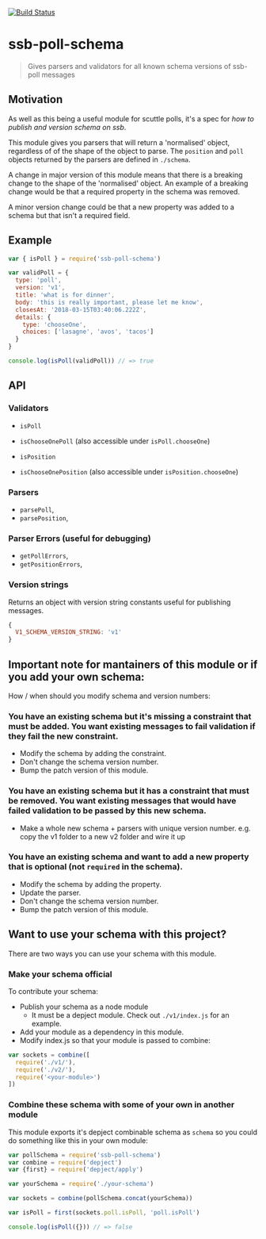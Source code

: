 [![Build Status](https://travis-ci.org/ssbc/ssb-poll-schema.svg?branch=master)](https://travis-ci.org/ssbc/ssb-poll-schema)

# ssb-poll-schema

> Gives parsers and validators for all known schema versions of ssb-poll messages

## Motivation

As well as this being a useful module for scuttle polls, it's a spec for _how to publish and version schema on ssb_.

This module gives you parsers that will return a 'normalised' object, regardless of of the shape of the object to parse.
The `position` and `poll` objects returned by the parsers are defined in `./schema`.

A change in major version of this module means that there is a breaking change to the shape of the 'normalised' object.
An example of a breaking change would be that a required property in the schema was removed. 

A minor version change could be that a new property was added to a schema but that isn't a required field. 

## Example

```js
var { isPoll } = require('ssb-poll-schema')

var validPoll = {
  type: 'poll',
  version: 'v1',
  title: 'what is for dinner',
  body: 'this is really important, please let me know',
  closesAt: '2018-03-15T03:40:06.222Z',
  details: {
    type: 'chooseOne',
    choices: ['lasagne', 'avos', 'tacos']
  }
}

console.log(isPoll(validPoll)) // => true
```

## API

### Validators

- `isPoll`
- `isChooseOnePoll` (also accessible under `isPoll.chooseOne`)

- `isPosition`
- `isChooseOnePosition` (also accessible under `isPosition.chooseOne`)

### Parsers

- `parsePoll`,
- `parsePosition`,

### Parser Errors (useful for debugging)

- `getPollErrors`,
- `getPositionErrors`,

### Version strings

Returns an object with version string constants useful for publishing messages.

```js
{
  V1_SCHEMA_VERSION_STRING: 'v1'
}
```
## Important note for mantainers of this module or if you add your own schema:

How / when should you modify schema and version numbers:

### You have an existing schema but it's missing a constraint that must be added. You want existing messages to fail validation if they fail the new constraint.

- Modify the schema by adding the constraint. 
- Don't change the schema version number. 
- Bump the patch version of this module.

### You have an existing schema but it has a constraint that must be removed. You want existing messages that would have failed validation to be passed by this new schema.

- Make a whole new schema + parsers with unique version number. e.g. copy the v1 folder to a new v2 folder and wire it up

### You have an existing schema and want to add a new property that is optional (not `required` in the schema).

- Modify the schema by adding the property. 
- Update the parser. 
- Don't change the schema version number. 
- Bump the patch version of this module.

## Want to use your schema with this project? 

There are two ways you can use your schema with this module. 

### Make your schema official

To contribute your schema:

- Publish your schema as a node module
  - It must be a depject module. Check out `./v1/index.js` for an example. 
- Add your module as a dependency in this module. 
- Modify index.js so that your module is passed to combine:

```js
var sockets = combine([
  require('./v1/'),
  require('./v2/'),
  require('<your-module>') 
])
```

### Combine these schema with some of your own in another module

This module exports it's depject combinable schema as `schema` so you could do something like this in your own module:

```js
var pollSchema = require('ssb-poll-schema')
var combine = require('depject')
var {first} = require('depject/apply')

var yourSchema = require('./your-schema')

var sockets = combine(pollSchema.concat(yourSchema)) 

var isPoll = first(sockets.poll.isPoll, 'poll.isPoll')

console.log(isPoll({})) // => false
```

